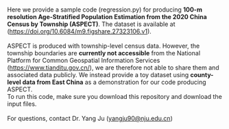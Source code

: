 <br>Here we provide a sample code (regression.py) for producing **100-m resolution Age-Stratified Population Estimation from the 2020 China Census by Township (ASPECT)**. The dataset is available at (https://doi.org/10.6084/m9.figshare.27323106.v1).<br/>
<br>ASPECT is produced with township-level census data. However, the township boundaries are **currently not accessible** from the National Platform for Common Geospatial Information Services (https://www.tianditu.gov.cn/), we are therefore not able to share them and associated data publicly. 
We instead provide a toy dataset using **county-level data from East China** as a demonstration for our code producing ASPECT.<br/> To run this code, make sure you download this repository and download the input files.<br/>
<br>For questions, contact Dr. Yang Ju (yangju90@nju.edu.cn) <br/>
